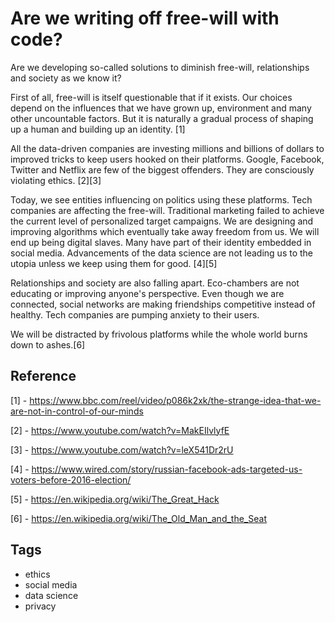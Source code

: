 # Are we writing off free-will with code?

Are we developing so-called solutions to diminish free-will, relationships and society as we know it?

First of all, free-will is itself questionable that if it exists. Our choices depend on the influences that we have grown up, environment and many other uncountable factors.  But it is naturally a gradual process of shaping up a human and building up an identity. [1]

All the data-driven companies are investing millions and billions of dollars to improved tricks to keep users hooked on their platforms. Google, Facebook, Twitter and Netflix are few of the biggest offenders. They are consciously violating ethics.  [2][3]

Today, we see entities influencing on politics using these platforms. Tech companies are affecting the free-will. Traditional marketing failed to achieve the current level of personalized target campaigns. We are designing and improving algorithms which eventually take away freedom from us. We will end up being digital slaves. Many have part of their identity embedded in social media. Advancements of the data science are not leading us to the utopia unless we keep using them for good. [4][5]

Relationships and society are also falling apart. Eco-chambers are not educating or improving anyone's perspective. Even though we are connected, social networks are making friendships competitive instead of healthy. Tech companies are pumping anxiety to their users.

We will be distracted by frivolous platforms while the whole world burns down to ashes.[6]

## Reference

[1] - <https://www.bbc.com/reel/video/p086k2xk/the-strange-idea-that-we-are-not-in-control-of-our-minds>

[2] - <https://www.youtube.com/watch?v=MakEIlvlyfE>

[3] - <https://www.youtube.com/watch?v=leX541Dr2rU>

[4] - <https://www.wired.com/story/russian-facebook-ads-targeted-us-voters-before-2016-election/>

[5] - <https://en.wikipedia.org/wiki/The_Great_Hack>

[6] - <https://en.wikipedia.org/wiki/The_Old_Man_and_the_Seat>

## Tags 
- ethics
- social media
- data science
- privacy